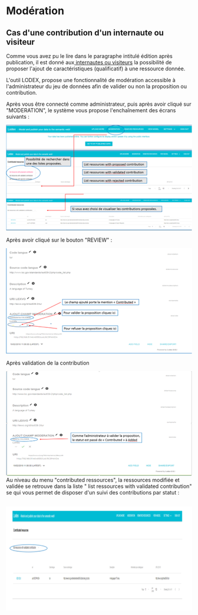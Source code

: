 # Modération

## Cas d'une contribution d'un internaute ou visiteur

Comme vous avez pu le lire dans le paragraphe intitulé édition après publication, il est donné aux[ internautes ou visiteurs](/EditionAprèsPublication/VousEtesInternaute/README.md) la possibilité de proposer l'ajout de caractéristiques \(qualificatif\) à une ressource donnée.

L'outil LODEX, propose une fonctionnalité de modération accessible à l'administrateur du jeu de données afin de valider ou non  la proposition ou contribution.

Après vous être connecté comme administrateur, puis après avoir cliqué sur "MODERATION", le système vous propose l'enchaînement des écrans suivants :

![](/assets/moderation1.png)

Après avoir cliqué sur le bouton "REVIEW" :

![](/assets/moderation2.png)

Après validation de la contribution

![](/assets/moderation3.png)Au niveau  du menu "contributed  ressources", la ressources modifiée et validée se retrouve dans la liste " list ressources with validated contribution" se qui vous permet de disposer d'un suivi des contributions par statut :

## ![](/assets/moderation4.png)



